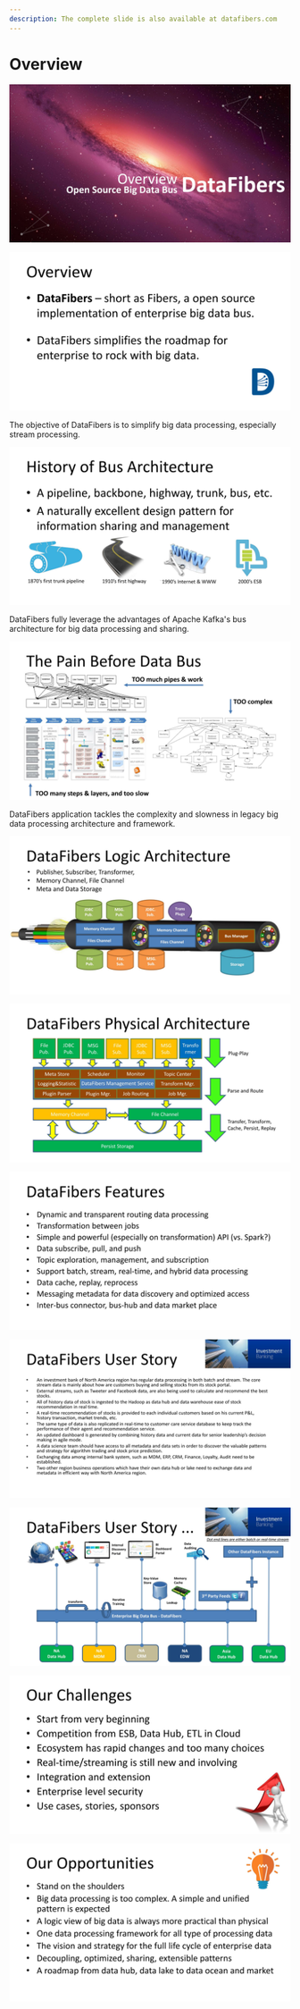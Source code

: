 ```yaml
---
description: The complete slide is also available at datafibers.com
---
```


# Overview

![](../.gitbook/assets/datafibers_overview-01.jpg)

![](../.gitbook/assets/datafibers_overview-02.jpg)

The objective of DataFibers is to simplify big data processing, especially stream processing.  

![](../.gitbook/assets/datafibers_overview-03.jpg)

DataFibers fully leverage the advantages of Apache Kafka's bus architecture for big data processing and sharing.

![](../.gitbook/assets/datafibers_overview-04.jpg)

DataFibers application tackles the complexity and slowness in legacy big data processing architecture and framework. 

![](../.gitbook/assets/datafibers_overview-06.jpg)

      

![](../.gitbook/assets/datafibers_overview-07.jpg)

![](../.gitbook/assets/datafibers_overview-09.jpg)

![](../.gitbook/assets/datafibers_overview-11.jpg)

![](../.gitbook/assets/datafibers_overview-12.jpg)

![](../.gitbook/assets/datafibers_overview-13.jpg)

![](../.gitbook/assets/datafibers_overview-14.jpg)

